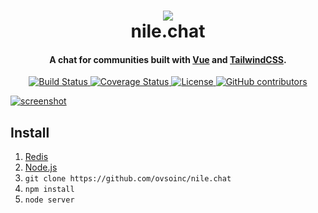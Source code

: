 <h1 align="center">
  <img src="https://user-images.githubusercontent.com/28658000/48717578-b9160180-ebe7-11e8-930f-5dc3a698270f.png"/>
  <br>
  nile.chat
  <br>
</h1>

<h4 align="center">A chat for communities built with <a href="https://vuejs.org/" target="_blank">Vue</a> and <a href="https://tailwindcss.com/" target="_blank">TailwindCSS</a>.</h4>

<p align="center">
  <a href="https://travis-ci.org/ovsoinc/nile.chat">
    <img src="https://travis-ci.org/ovsoinc/nile.chat.svg?branch=master"
         alt="Build Status">
  </a>
  <a href="https://coveralls.io/github/ovsoinc/nile.chat?branch=master">
    <img src="https://coveralls.io/repos/github/ovsoinc/nile.chat/badge.svg?branch=master"
         alt="Coverage Status">
  </a>
  <a href="https://github.com/Storj/ovsoinc/nile.chat/blob/master/LICENSE">
    <img src="https://img.shields.io/badge/license-AGPLv3-blue.svg?label=license"
         alt="License">
  </a>
  <a href="https://github.com/ovsoinc/nile.chat/graphs/contributors">
    <img src="https://img.shields.io/github/contributors/ovsoinc/nile.chat.svg"
         alt="GitHub contributors">
  </a>
  
</p>

[![screenshot](https://raw.githubusercontent.com/ovsoinc/nile.chat/master/screenshot.png)](https://nile.chat)

## Install

1. [Redis](https://redis.io/download#installation)
2. [Node.js](https://nodejs.org/en/)
3. `git clone https://github.com/ovsoinc/nile.chat`
4. `npm install`
5. `node server`
